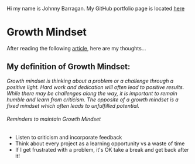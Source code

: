 Hi my name is Johnny Barragan. My GitHub portfolio page is located [here](https://github.com/johnhbarragan)

# Growth Mindset
After reading the following [article](https://www.atlassian.com/blog/inside-atlassian/growth-mindset), here are my thoughts...

## My definition of Growth Mindset: 

*Growth mindset is thinking about a problem or a challenge through a positive light. Hard work and dedication will often lead to positive results. While there may be challenges along the way, it is important to remain humble and learn from criticism. The opposite of a growth mindset is a fixed mindset which often leads to unfulfilled potential.*

###### Reminders to maintain Growth Mindset
* Listen to criticism and incorporate feedback 
* Think about every project as a learning opportunity vs a waste of time
* If I get frustrated with a problem, it's OK take a break and get back after it! 
